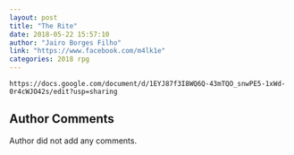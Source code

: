 ```yaml
---
layout: post
title: "The Rite"
date: 2018-05-22 15:57:10
author: "Jairo Borges Filho"
link: "https://www.facebook.com/m4lk1e"
categories: 2018 rpg
---
```

```
https://docs.google.com/document/d/1EYJ87f3I8WQ6Q-43mTQO_snwPE5-1xWd-0r4cWJO42s/edit?usp=sharing
```
## Author Comments 

Author did not add any comments.
